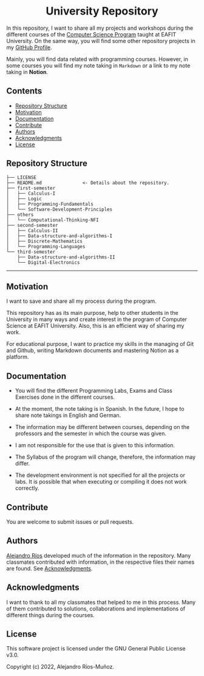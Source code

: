 <h1 align = "center">University Repository</h1>

In this repository, I want to share all my projects and workshops during the different courses of the [Computer Science Program](https://www.eafit.edu.co/pregrado-ingenieria-sistemas) taught at EAFIT University. On the same way, you will find some other repository projects in my [GitHub Profile](https://github.com/alejoriosm04).

Mainly, you will find data related with programming courses. However, in some courses you will find my note taking in `Markdown` or a link to my note taking in **Notion**.

## Contents
- [Repository Structure](#repository-structure)
- [Motivation](#motivation)
- [Documentation](#documentation)
- [Contribute](#contribute)
- [Authors](#authors)
- [Acknowledgments](#acknowledgments)
- [License](#license)

## Repository Structure

    ├── LICENSE
    ├── README.md               <- Details about the repository.
    ├── first-semester
    │   ├── Calculus-I
    │   ├── Logic
    │   ├── Programming-Fundamentals
    │   └── Software-Development-Principles
    ├── others
    │   └── Computational-Thinking-NFI
    ├── second-semester
    │   ├── Calculus-II
    │   ├── Data-structure-and-algorithms-I
    │   ├── Discrete-Mathematics
    │   └── Programming-Languages
    └── third-semester
        ├── Data-structure-and-algorithms-II
        └── Digital-Electronics
--------

## Motivation

I want to save and share all my process during the program.

This repository has as its main purpose, help to other students in the University in many ways and create interest in the program of Computer Science at EAFIT University. Also, this is an efficient way of sharing my work.

For educational purpose, I want to practice my skills in the managing of Git and Github, writing Markdown documents and mastering Notion as a platform.

## Documentation

- You will find the different Programming Labs, Exams and Class Exercises done in the different courses.

- At the moment, the note taking is in Spanish. In the future, I hope to share note takings in English and German.

- The information may be different between courses, depending on the professors and the semester in which the course was given.

- I am not responsible for the use that is given to this information.

- The Syllabus of the program will change, therefore, the information may differ.

- The development environment is not specified for all the projects or labs. It is possible that when executing or compiling it does not work correctly.

## Contribute

You are welcome to submit issues or pull requests.

## Authors

[Alejandro Ríos](https://github.com/alejoriosm04) developed much of the information in the repository. Many classmates contributed with information, in the respective files their names are found. See [Acknowledgments](#acknowledgments).

## Acknowledgments

I want to thank to all my classmates that helped to me in this process. Many of them contributed to solutions, collaborations and implementations of different things during the courses.

## License

This software project is licensed under the GNU General Public License v3.0.

Copyright (c) 2022, Alejandro Ríos-Muñoz.